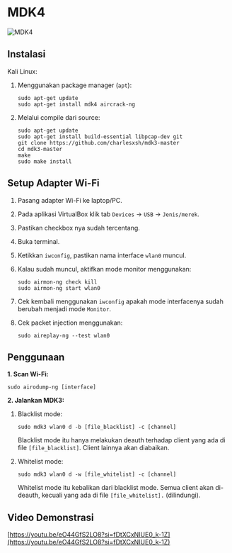 # MDK4

![MDK4](https://github.com/fixploit03/Pentest-WiFi/blob/main/tools/mdk4/img/mdk3_4.jpg)

## Instalasi

Kali Linux:

1. Menggunakan package manager (`apt`):

   ```
   sudo apt-get update
   sudo apt-get install mdk4 aircrack-ng
   ```

2. Melalui compile dari source:
   
   ```
   sudo apt-get update
   sudo apt-get install build-essential libpcap-dev git
   git clone https://github.com/charlesxsh/mdk3-master
   cd mdk3-master
   make
   sudo make install
   ```

## Setup Adapter Wi-Fi

1. Pasang adapter Wi-Fi ke laptop/PC.
2. Pada aplikasi VirtualBox klik tab `Devices` -> `USB` -> `Jenis/merek`.
3. Pastikan checkbox nya sudah tercentang.
4. Buka terminal.
5. Ketikkan `iwconfig`, pastikan nama interface `wlan0` muncul.
6. Kalau sudah muncul, aktifkan mode monitor menggunakan:

   ```
   sudo airmon-ng check kill
   sudo airmon-ng start wlan0
   ```
7. Cek kembali menggunakan `iwconfig` apakah mode interfacenya sudah berubah menjadi mode `Monitor`.
8. Cek packet injection menggunakan:

   ```
   sudo aireplay-ng --test wlan0
   ```
   
## Penggunaan

**1. Scan Wi-Fi:**

```
sudo airodump-ng [interface]
```

**2. Jalankan MDK3:**

   1. Blacklist mode:

      ```
      sudo mdk3 wlan0 d -b [file_blacklist] -c [channel]
      ```

      Blacklist mode itu hanya melakukan deauth terhadap client yang ada di file `[file_blacklist]`. Client lainnya akan diabaikan.
   2. Whitelist mode:

      ```
      sudo mdk3 wlan0 d -w [file_whitelist] -c [channel]
      ```

      Whitelist mode itu kebalikan dari blacklist mode. Semua client akan di-deauth, kecuali yang ada di file `[file_whitelist].` (dilindungi).

## Video Demonstrasi

[https://youtu.be/eO44GfS2LO8?si=fDtXCxNIUE0_k-1Z](https://youtu.be/eO44GfS2LO8?si=fDtXCxNIUE0_k-1Z)
